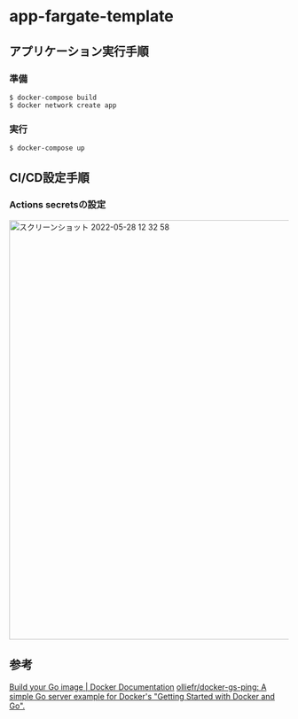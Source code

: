 # app-fargate-template

## アプリケーション実行手順
### 準備

```
$ docker-compose build
$ docker network create app
```

### 実行

```
$ docker-compose up
```

## CI/CD設定手順
### Actions secretsの設定

<img width="757" alt="スクリーンショット 2022-05-28 12 32 58" src="https://user-images.githubusercontent.com/36916494/170808323-99f6aadb-e225-4128-a76d-173196dc93b1.png">

## 参考
[Build your Go image | Docker Documentation](https://docs.docker.com/language/golang/build-images/)
[olliefr/docker-gs-ping: A simple Go server example for Docker's "Getting Started with Docker and Go".](https://github.com/olliefr/docker-gs-ping)
